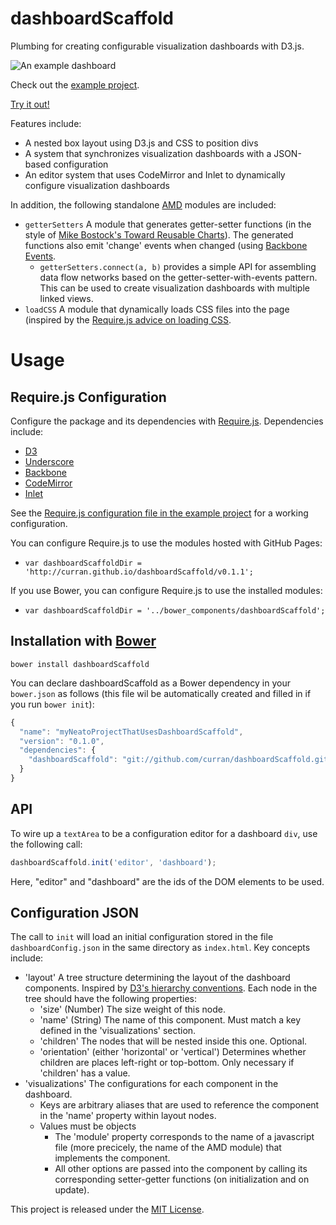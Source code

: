 dashboardScaffold
=================

Plumbing for creating configurable visualization dashboards with D3.js.

![An example dashboard](http://farm6.staticflickr.com/5532/9449466691_6c55d58033_z.jpg "Example Dashboard")

Check out the [example project](https://github.com/curran/dashboardScaffoldExample).

[Try it out!](http://curran.github.io/dashboardScaffoldExample/v0.1.0/index.html)

Features include:

 * A nested box layout using D3.js and CSS to position divs
 * A system that synchronizes visualization dashboards with a JSON-based configuration
 * An editor system that uses CodeMirror and Inlet to dynamically configure visualization dashboards

In addition, the following standalone [AMD](http://requirejs.org/docs/whyamd.html) modules are included:

 * `getterSetters` A module that generates getter-setter functions (in the style of [Mike Bostock's Toward Reusable Charts](http://bost.ocks.org/mike/chart/)). The generated functions also emit 'change' events when changed (using [Backbone Events](http://backbonejs.org/#Events).
   * `getterSetters.connect(a, b)` provides a simple API for assembling data flow networks based on the getter-setter-with-events pattern. This can be used to create visualization dashboards with multiple linked views.
 * `loadCSS` A module that dynamically loads CSS files into the page (inspired by the [Require.js advice on loading CSS](http://requirejs.org/docs/faq-advanced.html#css).

# Usage

## Require.js Configuration

Configure the package and its dependencies  with [Require.js](http://requirejs.org/docs/api.html#packages). Dependencies include:

 * [D3](d3js.org)
 * [Underscore](http://underscorejs.org/)
 * [Backbone](http://backbonejs.org/)
 * [CodeMirror](http://codemirror.net/)
 * [Inlet](https://github.com/enjalot/Inlet)

See the [Require.js configuration file in the example project](https://github.com/curran/dashboardScaffoldExample/blob/gh-pages/requireConfig.js) for a working configuration.

You can configure Require.js to use the modules hosted with GitHub Pages:

 * `var dashboardScaffoldDir = 'http://curran.github.io/dashboardScaffold/v0.1.1';`

If you use Bower, you can configure Require.js to use the installed modules:

 * `var dashboardScaffoldDir = '../bower_components/dashboardScaffold';`

## Installation with [Bower](https://github.com/bower/bower)

`bower install dashboardScaffold`

You can declare dashboardScaffold as a Bower dependency in your `bower.json` as follows (this file wil be automatically created and filled in if you run `bower init`):

```javascript
{
  "name": "myNeatoProjectThatUsesDashboardScaffold",
  "version": "0.1.0",
  "dependencies": {
    "dashboardScaffold": "git://github.com/curran/dashboardScaffold.git#~0.1.1"
  }
}
```

## API

To wire up a `textArea` to be a configuration editor for a dashboard `div`, use the following call:

```javascript
dashboardScaffold.init('editor', 'dashboard');
```

Here, "editor" and "dashboard" are the ids of the DOM elements to be used.

## Configuration JSON

The call to `init` will load an initial configuration stored in the file `dashboardConfig.json` in the same directory as `index.html`. Key concepts include:

 * 'layout' A tree structure determining the layout of the dashboard components. Inspired by [D3's hierarchy conventions](https://github.com/mbostock/d3/wiki/Hierarchy-Layout#wiki-hierarchy). Each node in the tree should have the following properties:
   * 'size' (Number) The size weight of this node.
   * 'name' (String) The name of this component. Must match a key defined in the 'visualizations' section.
   * 'children' The nodes that will be nested inside this one. Optional.
   * 'orientation' (either 'horizontal' or 'vertical') Determines whether children are places left-right or top-bottom. Only necessary if 'children' has a value.
 * 'visualizations' The configurations for each component in the dashboard.
   * Keys are arbitrary aliases that are used to reference the component in the 'name' property within layout nodes.
   * Values must be objects
     * The 'module' property corresponds to the name of a javascript file (more precicely, the name of the AMD module) that implements the component.
     * All other options are passed into the component by calling its corresponding setter-getter functions (on initialization and on update).

This project is released under the [MIT License](http://opensource.org/licenses/MIT).
